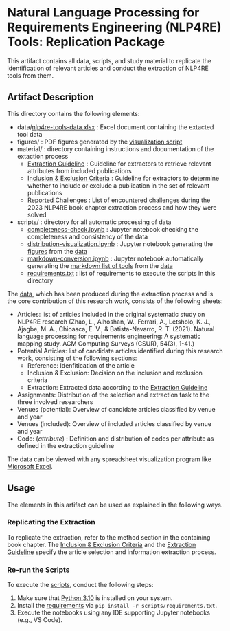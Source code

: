 # Natural Language Processing for Requirements Engineering (NLP4RE) Tools: Replication Package

This artifact contains all data, scripts, and study material to replicate the identification of relevant articles and conduct the extraction of NLP4RE tools from them.

## Artifact Description

This directory contains the following elements:

* data/[nlp4re-tools-data.xlsx](./data/nlp4re-tools-data.xlsx) : Excel document containing the extacted tool data
* figures/ : PDF figures generated by the [visualization script](./scripts/distribution-visualization.ipynb)
* material/ : directory containing instructions and documentation of the extaction process
  * [Extraction Guideline](./material/Extraction%20Guideline.pdf) : Guideline for extractors to retrieve relevant attributes from included publications
  * [Inclusion & Exclusion Criteria](./material/Inclusion%20&%20Exclusion%20Criteria.pdf) : Guideline for extractors to determine whether to include or exclude a publication in the set of relevant publications
  * [Reported Challenges](./material/Reported%20Challenges.pdf) : List of encountered challenges during the 2023 NLP4RE book chapter extraction process and how they were solved
* scripts/ : directory for all automatic processing of data
  * [completeness-check.ipynb](./scripts/completeness-check.ipynb) : Jupyter notebook checking the completeness and consistency of the data
  * [distribution-visualization.ipynb](./scripts/distribution-visualization.ipynb) : Jupyter notebook generating the [figures](./figures/) from the [data](./data/nlp4re-tools-data.xlsx)
  * [markdown-conversion.ipynb](./scripts/markdown-conversion.ipynb) : Jupyter notebook automatically generating the [markdown list of tools](./../tools/nlp4re-tools.md) from the [data](./data/nlp4re-tools-data.xlsx)
  * [requirements.txt](./scripts/requirements.txt) : list of requirements to execute the scripts in this directory

The [data](./data/nlp4re-tools-data.xlsx), which has been produced during the extraction process and is the core contribution of this research work, consists of the following sheets:

* Articles: list of articles included in the original systematic study on NLP4RE research (Zhao, L., Alhoshan, W., Ferrari, A., Letsholo, K. J., Ajagbe, M. A., Chioasca, E. V., & Batista-Navarro, R. T. (2021). Natural language processing for requirements engineering: A systematic mapping study. ACM Computing Surveys (CSUR), 54(3), 1-41.)
* Potential Articles: list of candidate articles identified during this research work, consisting of the following sections:
  * Reference: Idenfitication of the article
  * Inclusion & Exclusion: Decision on the inclusion and exclusion criteria
  * Extraction: Extracted data according to the [Extraction Guideline](./material/Extraction%20Guideline.pdf)
* Assignments: Distribution of the selection and extraction task to the three involved researchers
* Venues (potential): Overview of candidate articles classified by venue and year
* Venues (included): Overview of included articles classified by venue and year
* Code: (*attribute*) : Definition and distribution of codes per attribute as defined in the extraction guideline

The data can be viewed with any spreadsheet visualization program like [Microsoft Excel](https://www.microsoft.com/de-de/microsoft-365/excel).

## Usage

The elements in this artifact can be used as explained in the following ways.

### Replicating the Extraction

To replicate the extraction, refer to the method section in the containing book chapter. The [Inclusion & Exclusion Criteria](./material/Inclusion%20&%20Exclusion%20Criteria.pdf) and the [Extraction Guideline](./material/Extraction%20Guideline.pdf) specify the article selection and information extraction process.

### Re-run the Scripts

To execute the [scripts](./scripts/), conduct the following steps:

1. Make sure that [Python 3.10](https://www.python.org/downloads/release/python-3100/) is installed on your system.
2. Install the [requirements](./scripts/requirements.txt) via `pip install -r scripts/requirements.txt`.
3. Execute the notebooks using any IDE supporting Jupyter notebooks (e.g., VS Code).
